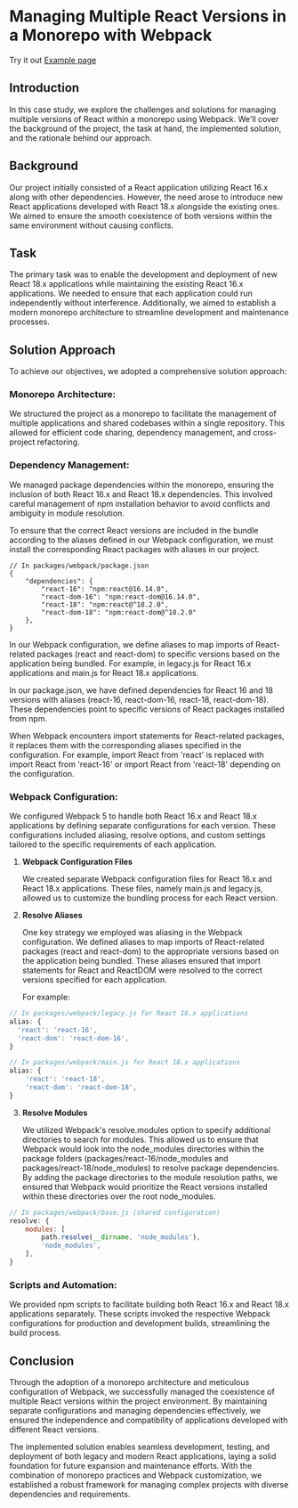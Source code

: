 # Managing Multiple React Versions in a Monorepo with Webpack

Try it out [Example page](https://alexanderweigelt.github.io/Test-two-React-versions-on-a-page/)

## Introduction
In this case study, we explore the challenges and solutions for managing multiple versions of React within a monorepo using Webpack. We'll cover the background of the project, the task at hand, the implemented solution, and the rationale behind our approach.

## Background
Our project initially consisted of a React application utilizing React 16.x along with other dependencies. However, the need arose to introduce new React applications developed with React 18.x alongside the existing ones. We aimed to ensure the smooth coexistence of both versions within the same environment without causing conflicts.

## Task
The primary task was to enable the development and deployment of new React 18.x applications while maintaining the existing React 16.x applications. We needed to ensure that each application could run independently without interference. Additionally, we aimed to establish a modern monorepo architecture to streamline development and maintenance processes.

## Solution Approach

To achieve our objectives, we adopted a comprehensive solution approach:

### Monorepo Architecture: 

We structured the project as a monorepo to facilitate the management of multiple applications and shared codebases within a single repository. This allowed for efficient code sharing, dependency management, and cross-project refactoring.

### Dependency Management:

We managed package dependencies within the monorepo, ensuring the inclusion of both React 16.x and React 18.x dependencies. This involved careful management of npm installation behavior to avoid conflicts and ambiguity in module resolution.

To ensure that the correct React versions are included in the bundle according to the aliases defined in our Webpack configuration, we must install the corresponding React packages with aliases in our project.

```
// In packages/webpack/package.json
{
    "dependencies": {
        "react-16": "npm:react@16.14.0",
        "react-dom-16": "npm:react-dom@16.14.0",
        "react-18": "npm:react@^18.2.0",
        "react-dom-18": "npm:react-dom@^18.2.0"
    },
}
```

In our Webpack configuration, we define aliases to map imports of React-related packages (react and react-dom) to specific versions based on the application being bundled. For example, in legacy.js for React 16.x applications and main.js for React 18.x applications.

In our package.json, we have defined dependencies for React 16 and 18 versions with aliases (react-16, react-dom-16, react-18, react-dom-18). These dependencies point to specific versions of React packages installed from npm.

When Webpack encounters import statements for React-related packages, it replaces them with the corresponding aliases specified in the configuration. For example, import React from 'react' is replaced with import React from 'react-16' or import React from 'react-18' depending on the configuration.

### Webpack Configuration: 

We configured Webpack 5 to handle both React 16.x and React 18.x applications by defining separate configurations for each version. These configurations included aliasing, resolve options, and custom settings tailored to the specific requirements of each application.

1. **Webpack Configuration Files**

    We created separate Webpack configuration files for React 16.x and React 18.x applications. These files, namely main.js and legacy.js, allowed us to customize the bundling process for each React version.

2. **Resolve Aliases**

   One key strategy we employed was aliasing in the Webpack configuration. We defined aliases to map imports of React-related packages (react and react-dom) to the appropriate versions based on the application being bundled.
   These aliases ensured that import statements for React and ReactDOM were resolved to the correct versions specified for each application.

    For example:
```js
// In packages/webpack/legacy.js for React 16.x applications
alias: {
  'react': 'react-16',
  'react-dom': 'react-dom-16',
}
```
```js
// In packages/webpack/main.js for React 18.x applications
alias: {
    'react': 'react-18',
    'react-dom': 'react-dom-18',
}
```
  
3. **Resolve Modules**

    We utilized Webpack's resolve.modules option to specify additional directories to search for modules. This allowed us to ensure that Webpack would look into the node_modules directories within the package folders (packages/react-16/node_modules and packages/react-18/node_modules) to resolve package dependencies.
   By adding the package directories to the module resolution paths, we ensured that Webpack would prioritize the React versions installed within these directories over the root node_modules.
```js
// In packages/webpack/base.js (shared configuration)
resolve: {
    modules: [
        path.resolve(__dirname, 'node_modules'),
        'node_modules',
    ],
}
```

### Scripts and Automation: 

We provided npm scripts to facilitate building both React 16.x and React 18.x applications separately. These scripts invoked the respective Webpack configurations for production and development builds, streamlining the build process.

## Conclusion
Through the adoption of a monorepo architecture and meticulous configuration of Webpack, we successfully managed the coexistence of multiple React versions within the project environment. By maintaining separate configurations and managing dependencies effectively, we ensured the independence and compatibility of applications developed with different React versions.

The implemented solution enables seamless development, testing, and deployment of both legacy and modern React applications, laying a solid foundation for future expansion and maintenance efforts. With the combination of monorepo practices and Webpack customization, we established a robust framework for managing complex projects with diverse dependencies and requirements.
